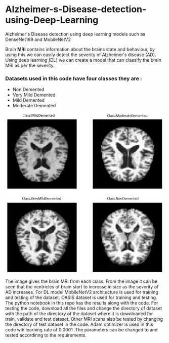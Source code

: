# Alzheimer-s-Disease-detection-using-Deep-Learning
Alzheimer's Disease detection using deep learning models such as DenseNet169 and MobileNetV2

Brain **MRI** contains information about the brains state and behaviour, by using this we can easily detect the severity of Alzheimer's disease (AD). 
Using deep learning (DL) we can create a model that can classify the brain MRI as per the severity. 
### Datasets used in this code have four classes they are : 
- Non Demented
- Very Mild Demented
- Mild Demented
- Moderate Demented

![Brain MRI indicating severity of AD. Top row images from left: Mild Demented, Moderate demented. Bottom row from left Very Mild Demented, Non Demented](https://github.com/spearpx/Alzheimer-s-Disease-detection-using-HOG-and-SVM-/blob/main/brainMRIclasses.jpg?raw=true)

The image gives the brain MRI from each class. From the image it can be seen that the ventricles of brain start to increase in size as the severity of AD increases.
For DL model MobileNetV2 architecture is used for training and testing of the dataset. OASIS dataset is used for training and testing. The python notebook in this repo has the results along with the code. 
For testing the code, download all the files and change the directory of dataset with the path of the directory of the dataset where it is downloaded for train, validate and test dataset. Other MRI scans also be tested by changing
the directory of test dataset in the code. Adam optimizer is used in this code wih learning rate of 0.0001 .The parameters can be changed to and tested accordinng to the requirements. 

